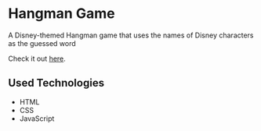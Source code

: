 # Hangman Game

A Disney-themed Hangman game that uses the names of Disney characters as the guessed word

Check it out [here](https://nbernabe09.github.io/Hangman-Game).

## Used Technologies

- HTML
- CSS
- JavaScript